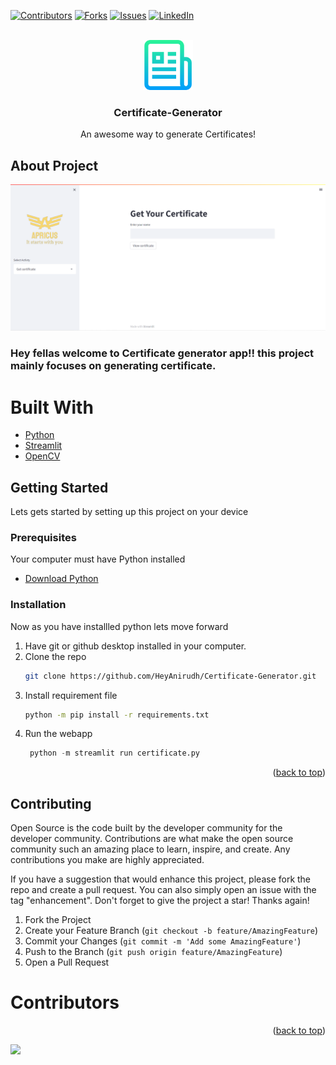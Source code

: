 
[![Contributors][contributors-shield]][contributors-url]
[![Forks][forks-shield]][forks-url]
[![Issues][issues-shield]][issues-url]
[![LinkedIn][linkedin-shield]][linkedin-url]


<br />
<div align="center">
   <a href="https://github.com/othneildrew/Best-README-Template">
    <img src="images/logo.png" alt="Logo" width="80" height="80">
    </a>

  <h3 align="center"><strong>Certificate-Generator</strong></h3>

  <p align="center">
    An awesome way to generate Certificates!
    <br />
  </p>
</div>


## About Project
![Product Name Screen Shot]
### Hey fellas welcome to Certificate generator app!! this project mainly focuses on generating certificate.

# Built With
* [Python](https://www.python.org/)
* [Streamlit](https://streamlit.io/)
* [OpenCV](https://opencv.org/)



## Getting Started

Lets gets started by setting up this project on your device

### Prerequisites

Your computer must have Python installed 

* [Download Python](https://www.python.org/downloads/)

### Installation

Now as you have installled python lets move forward
1. Have git or github desktop installed in your computer.
2. Clone the repo
   ```sh
   git clone https://github.com/HeyAnirudh/Certificate-Generator.git
   ```
3. Install requirement file
   ```sh
   python -m pip install -r requirements.txt
   ```
4. Run the webapp
   ```py
    python -m streamlit run certificate.py
   ```

<p align="right">(<a href="#top">back to top</a>)</p>


## Contributing

Open Source is the code built by the developer community for the developer community. Contributions are what make the open source community such an amazing place to learn, inspire, and create. Any contributions you make are highly appreciated.

If you have a suggestion that would enhance this project, please fork the repo and create a pull request. You can also simply open an issue with the tag "enhancement".
Don't forget to give the project a star! Thanks again!

1. Fork the Project
2. Create your Feature Branch (`git checkout -b feature/AmazingFeature`)
3. Commit your Changes (`git commit -m 'Add some AmazingFeature'`)
4. Push to the Branch (`git push origin feature/AmazingFeature`)
5. Open a Pull Request

<!-- CONTACT -->


# Contributors
<p align="right">(<a href="#top">back to top</a>)</p>
<a href = "https://github.com/HeyAnirudh/Certificate-Generator/graphs/contributors">
  <img src = "https://contrib.rocks/image?repo=HeyAnirudh/Certificate-Generator"/>
</a>

[linkedin-url]:linkedin.com/in/heyanirudh
[linkedin-shield]:  https://img.shields.io/badge/-LinkedIn-black.svg?style=for-the-badge&logo=linkedin&colorB=555
[issues-shield]: https://img.shields.io/github/issues/HeyAnirudh/Certificate-Generator.svg?style=for-the-badge
[issues-url]:https://github.com/HeyAnirudh/Certificate-Generator/issues
[forks-url]: https://github.com/HeyAnirudh/Certificate-Generator/network/members
[contributors-shield]: https://img.shields.io/github/contributors/HeyAnirudh/Certificate-Generator.svg?style=for-the-badge
[contributors-url]: https://github.com/HeyAnirudh/Certificate-Generator/graphs/contributors
[forks-shield]:https://img.shields.io/github/forks/HeyAnirudh/Certificate-Generator.svg?style=for-the-badge
[Product Name Screen Shot]: images/demo.png
